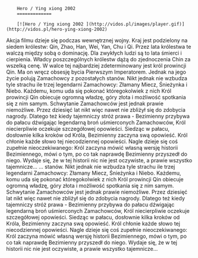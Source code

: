 
        Hero / Ying xiong 2002 
        =============
        
        [![Hero / Ying xiong 2002 ](http://vidos.pl/images/player.gif)](http://vidos.pl/hero-ying-xiong-2002)
        
        
 Akcja filmu dzieje się podczas wewnętrznej wojny. Kraj jest podzielony na siedem królestw: Qin, Zhao, Han, Wei, Yan, Chu i Qi. Przez lata królestwa te walczą między sobą o dominację. Dla zwykłych ludzi są to lata śmierci i cierpienia. Władcy poszczególnych królestw dążą do zjednoczenia Chin za wszelką cenę. W walce tej najbardziej zdeterminowany jest król prowincji Qin. Ma on wręcz obsesję bycia Pierwszym Imperatorem. Jednak na jego życie polują Zamachowcy z pozostałych stanów. Nikt jednak nie wzbudza tyle strachu ile trzej legendarni Zamachowcy: Złamany Miecz, Śnieżynka i Niebo. Każdemu, komu uda się pokonać któregokolwiek z nich Król prowincji Qin obiecuje ogromną władzę, góry złota i możliwość spotkania się z nim samym. Schwytanie Zamachowców jest jednak prawie niemożliwe. Przez dziesięć lat nikt więc nawet nie zbliżył się do zdobycia nagrody. Dlatego też kiedy tajemniczy stróż prawa - Bezimienny przybywa do pałacu dźwigając legendarną broń uśmierconych Zamachowców, Król niecierpliwie oczekuje szczegółowej opowieści. Siedząc w pałacu, dosłownie kilka kroków od Króla, Bezimienny zaczyna swą opowieść. Król chłonie każde słowo tej niecodziennej opowieści. Nagle dzieje się coś zupełnie nieoczekiwanego: Król zaczyna mówić własną wersję historii Bezimiennego, mówi o tym, po co tak naprawdę Bezimienny przyszedł do niego. Wydaje się, że w tej historii nic nie jest oczywiste, a prawie wszystko tajemnicze...   ... stanów. Nikt jednak nie wzbudza tyle strachu ile trzej legendarni Zamachowcy: Złamany Miecz, Śnieżynka i Niebo. Każdemu, komu uda się pokonać któregokolwiek z nich Król prowincji Qin obiecuje ogromną władzę, góry złota i możliwość spotkania się z nim samym. Schwytanie Zamachowców jest jednak prawie niemożliwe. Przez dziesięć lat nikt więc nawet nie zbliżył się do zdobycia nagrody. Dlatego też kiedy tajemniczy stróż prawa - Bezimienny przybywa do pałacu dźwigając legendarną broń uśmierconych Zamachowców, Król niecierpliwie oczekuje szczegółowej opowieści. Siedząc w pałacu, dosłownie kilka kroków od Króla, Bezimienny zaczyna swą opowieść. Król chłonie każde słowo tej niecodziennej opowieści. Nagle dzieje się coś zupełnie nieoczekiwanego: Król zaczyna mówić własną wersję historii Bezimiennego, mówi o tym, po co tak naprawdę Bezimienny przyszedł do niego. Wydaje się, że w tej historii nic nie jest oczywiste, a prawie wszystko tajemnicze...
    